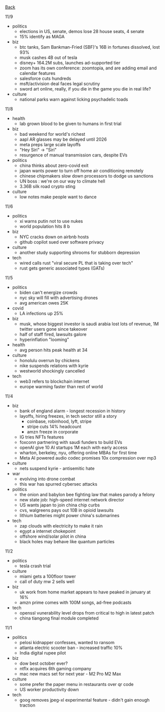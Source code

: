 [Back](./index.md)

11/9
- politics
  - elections in US, senate, demos lose 28 house seats, 4 senate
  - 15% identify as MAGA
- biz
  - btc tanks, Sam Bankman-Fried (SBF)'s 16B in fortunes dissolved, lost 93%
  - musk cashes 4B out of tesla
  - disney+ 164.2M subs, launches ad-supported tier
  - zoom has its own conference: zoomtopia, and are adding email and calendar features
  - salesforce cuts hundreds
  - msft/activision deal faces legal scrutiny
  - sword art online, really, if you die in the game you die in real life?
- culture
  - national parks warn against licking psychadelic toads

11/8
- health
  - lab grown blood to be given to humans in first trial
- biz
  - bad weekend for world's richest
  - aapl AR glasses may be delayed until 2026
  - meta preps large scale layoffs
  - "Hey Siri" -> "Siri"
  - resurgence of manual transmission cars, despite EVs
- politics
  - china thinks about zero-covid exit
  - japan wants power to turn off home air conditioning remotely
  - chinese chipmakers slow down processors to dodge us sanctions
  - UN boss : we're on our way to climate hell
  - 3.36B silk road crypto sting
- culture
  - low notes make people want to dance

11/6
- politics
  - xi warns putin not to use nukes
  - world population hits 8 b
- biz
  - NYC cracks down on airbnb hosts
  - github copilot sued over software privacy
- culture
  - another study supporting shrooms for stubborn depression
- tech
  - wired calls rust "viral secure PL that is taking over tech"
  - rust gets generic associated types (GATs)

11/5
- politics
  - biden can't energize crowds
  - nyc sky will fill with advertising drones
  - avg american owes 25K
- covid
  - LA infections up 25%
- biz
  - musk, whose biggest investor is saudi arabia lost lots of revenue, 1M twitter users gone since takeover
  - half of staff fired, lawsuits galore
  - hyperinflation "looming"
- health
  - avg person hits peak health at 34
- culture
  - honolulu overrun by chickens
  - nike suspends relations with kyrie
  - westworld shockingly cancelled
- tech
  - web3 refers to blockchain internet
  - europe warming faster than rest of world

11/4
- biz
  - bank of england alarm - longest recession in history
  - layoffs, hiring freezes, in tech sector still a story
    - coinbase, robinhood, lyft, stripe
    - stripe cuts 14% headcount
    - amzn freeze in corporate
  - IG tries NFTs features
  - foxconn partnering with saudi funders to build EVs
  - openAI give 10 AI startups 1M each with early access
  - wharton, berkeley, nyu, offering online MBAs for first time
  - Meta AI powered audio codec promises 10x compression over mp3
- culture
  - nets suspend kyrie - antisemitic hate
- war
  - evolving into drone combat
  - this war has spurred cybersec attacks
- politics
  - the onion and babylon bee fighting law that makes parody a felony
  - new state job: high-speed internet network director
  - US wants japan to join china chip curbs
  - cvs, walgreens pays out 10B in opioid lawsuits
  - lithium batteries might power china's submarines
- tech
  - zap clouds with electricity to make it rain
  - egypt a internet chokepoint
  - offshore wind/solar pilot in china
  - black holes may behave like quantum particles

11/2
- politics
  - tesla crash trial
- culture
  - miami gets a 100floor tower
  - call of duty mw 2 sells well
- biz
  - uk work from home market appears to have peaked in january at 16%
  - amzn prime comes with 100M songs, ad-free podcasts
- tech
  - openssl vunerability level drops from critical to high in latest patch
  - china tiangong final module completed

11/1
- politics
  - pelosi kidnapper confesses, wanted to ransom
  - atlanta electric scooter ban - increased traffic 10%
  - India digital rupee pilot
- biz
  - dow best october ever?
  - ntflx acquires 6th gaming company
  - mac new macs set for next year - M2 Pro M2 Max
- culture
  - some prefer the paper menu in restaurants over qr code
  - US worker productivity down
- tech
  - goog removes jpeg-xl experimental feature - didn't gain enough traction